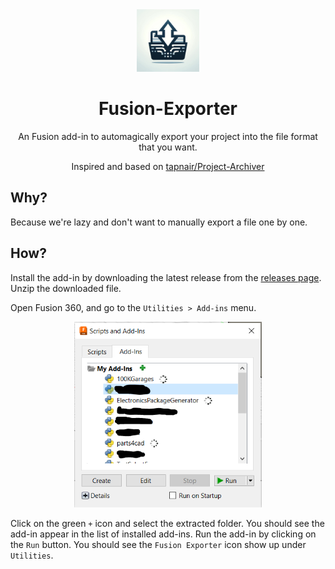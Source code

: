 <div align="center">
<img src="media/logo.jpg" height=100>

<h1>
Fusion-Exporter
</h1>

An Fusion add-in to automagically export your project into the file format that you want.

Inspired and based on [tapnair/Project-Archiver](https://github.com/tapnair/Project-Archiver)

</div>

## Why?
Because we're lazy and don't want to manually export a file one by one.

## How?

Install the add-in by downloading the latest release from the [releases page](https://github.com/cadifyai/Fusion-Exporter/releases). Unzip the downloaded file.

Open Fusion 360, and go to the `Utilities > Add-ins` menu.

<div align="center">
    <img src="./media/menu.png" width="300">
</div>

Click on the green `+` icon and select the extracted folder. You should see the add-in appear in the list of installed add-ins. Run the add-in by clicking on the `Run` button. You should see the `Fusion Exporter` icon show up under `Utilities`.
